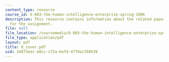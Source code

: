 ```yaml
---
content_type: resource
course_id: 6-803-the-human-intelligence-enterprise-spring-2006
description: This resource contains information about the related paper and the guidelines
  for the assignment.
file: null
file_location: /coursemedia/6-803-the-human-intelligence-enterprise-spring-2006/3d473eece8cccf2a6efd4779ac350539_8_cover.pdf
file_type: application/pdf
layout: pdf
title: 8_cover.pdf
uid: 3d473eec-e8cc-cf2a-6efd-4779ac350539
---
```

